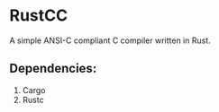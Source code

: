 # RustCC

A simple ANSI-C compliant C compiler written in Rust.

## Dependencies:

1. Cargo
1. Rustc
